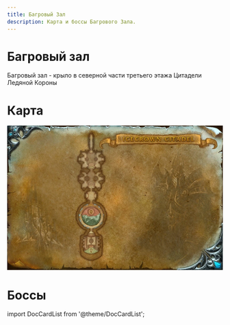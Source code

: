 ```yaml
---
title: Багровый Зал
description: Карта и боссы Багрового Зала.
---
```


# Багровый зал
Багровый зал - крыло в северной части третьего этажа Цитадели Ледяной Короны

# Карта
![Карта третьего яруса](/img/icc/map/Lower_Spire.png)

# Боссы
import DocCardList from '@theme/DocCardList';

<DocCardList />
